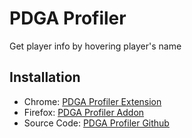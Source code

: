 # PDGA Profiler
Get player info by hovering player's name

## Installation
* Chrome: [PDGA Profiler Extension](https://chrome.google.com/webstore/detail/pdga-profiler/icgfcpkalamdllnmkjlhockaanelkkck) 
* Firefox: [PDGA Profiler Addon](https://addons.mozilla.org/en-US/firefox/addon/pdga-profiler/)
* Source Code: [PDGA Profiler Github](https://github.com/vtuhtan/PDGAprofiler)

